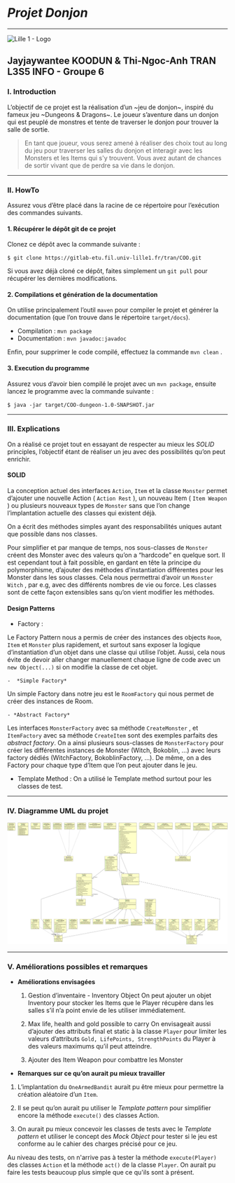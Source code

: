 # *Projet Donjon*
---
![Lille 1 - Logo](http://www.univ-lille1.fr/digitalAssets/38/38040_logo-trans.png)

**Jayjaywantee KOODUN**  & **Thi-Ngoc-Anh TRAN**
**L3S5 INFO - Groupe 6**
---

### I. Introduction

L’objectif de ce projet est la réalisation d’un ~jeu de donjon~, inspiré du fameux jeu ~Dungeons & Dragons~.
Le joueur s’aventure dans un donjon qui est peuplé de monstres et tente de traverser le donjon pour trouver la salle de sortie.

> En tant que joueur, vous serez amené à réaliser des choix tout au long du jeu pour traverser les salles du donjon et interagir avec les Monsters et les Items qui s'y trouvent. Vous avez autant de chances de sortir vivant que de perdre sa vie dans le donjon.


---
### II. HowTo

Assurez vous d’être placé dans la racine de ce répertoire pour l’exécution des commandes suivants.

#### 1. __Récupérer le dépôt git de ce projet__

Clonez ce dépôt avec la commande suivante :
```
$ git clone https://gitlab-etu.fil.univ-lille1.fr/tran/COO.git
```

Si vous avez déjà cloné ce dépôt, faites simplement un `git pull` pour récupérer les dernières modifications.


#### 2. __Compilations et génération de la documentation__

On utilise principalement l’outil `maven` pour compiler le projet et  générer la documentation (que l’on trouve dans le répertoire `target/docs`).

* Compilation : `mvn package`
* Documentation : `mvn javadoc:javadoc`

Enfin, pour supprimer le code compilé, effectuez la commande `mvn clean` .


#### 3. __Execution du programme__

Assurez vous d’avoir bien compilé le projet avec un `mvn package`, ensuite lancez le programme avec la commande suivante :
```
$ java -jar target/COO-dungeon-1.0-SNAPSHOT.jar
```

---
### III. Explications

On a réalisé ce projet tout en essayant de respecter au mieux les *SOLID* principles, l’objectif étant de réaliser un jeu avec des possibilités qu’on peut enrichir.

 #### __SOLID__

La conception actuel des interfaces  `Action`, `Item` et la classe `Monster`   permet d’ajouter une nouvelle Action ( `Action Rest` ), un nouveau Item ( `Item Weapon` ) ou plusieurs nouveaux types de `Monster` sans que l’on change l’implantation actuelle des classes qui existent déjà.

On a écrit des méthodes simples ayant des responsabilités uniques autant que possible dans nos classes.

Pour simplifier et par manque de temps, nos sous-classes de `Monster` créent des Monster avec des valeurs qu’on a “hardcode” en quelque sort. Il est cependant tout à fait possible, en gardant en tête la principe du polymorphisme, d’ajouter des méthodes d’instantiation différentes pour les Monster dans les sous classes. Cela nous permettrai d’avoir un `Monster Witch` , par e.g, avec des différents nombres de vie ou force.
Les classes sont de cette façon extensibles sans qu’on vient modifier les méthodes.


 #### __Design Patterns__

-  Factory :

Le Factory Pattern nous a permis de créer des instances des objects `Room`, `Item` et `Monster` plus rapidement, et surtout sans exposer la logique d’instantiation d’un objet dans une classe qui utilise l’objet.
Aussi, cela nous évite de devoir aller changer manuellement chaque ligne de code avec un `new Object(...)`  si on modifie la classe de cet objet.

    -  *Simple Factory*
Un simple Factory dans notre jeu est le `RoomFactory` qui nous permet de créer des instances de Room.

    - *Abstract Factory*
Les interfaces  `MonsterFactory` avec sa méthode `CreateMonster` , et `ItemFactory` avec sa méthode `CreateItem`  sont des  exemples parfaits des *abstract factory*.
On a ainsi plusieurs sous-classes de  `MonsterFactory` pour créer les différentes instances de Monster (Witch, Bokoblin, …) avec leurs factory dédiés (WitchFactory, BokoblinFactory, …).
De même, on a des Factory pour chaque type d’Item que l’on peut ajouter dans le jeu.


- Template Method :
On a utilisé le Template method surtout pour les classes de test.

---
### IV. Diagramme UML du projet

![alt text](./Uml_dungeon.png?raw=true "Projetct Dungeon")




---
### V.  Améliorations possibles et remarques

- __Améliorations envisagées__
	1. Gestion d’inventaire - Inventory Object
On peut ajouter un objet Inventory pour stocker les Items que le Player récupère dans les salles s’il n’a point envie de les utiliser immédiatement.

	2. Max life, health and gold possible to carry
On envisageait aussi d’ajouter des attributs final et static à la classe `Player` pour limiter les valeurs d’attributs `Gold, LifePoints, StrengthPoints` du Player à des valeurs maximums qu’il peut atteindre.

	3. Ajouter des Item Weapon pour combattre les Monster

- __Remarques sur ce qu’on aurait pu mieux travailler__

1. L’implantation du `OneArmedBandit` aurait pu être mieux pour permettre la création aléatoire d’un `Item`.

2. Il se peut qu’on aurait pu utiliser le *Template pattern*  pour simplifier encore la méthode `execute()`  des classes Action.

3. On aurait pu mieux concevoir les classes de tests avec le *Template pattern* et utiliser le concept des *Mock Object* pour tester si le jeu est conforme au le cahier des charges précisé pour ce jeu.

Au niveau des tests, on n'arrive pas à tester la méthode `execute(Player)` des classes `Action` et la méthode `act()` de la classe `Player`. On aurait pu faire les tests beaucoup plus simple que ce qu'ils sont à présent.


